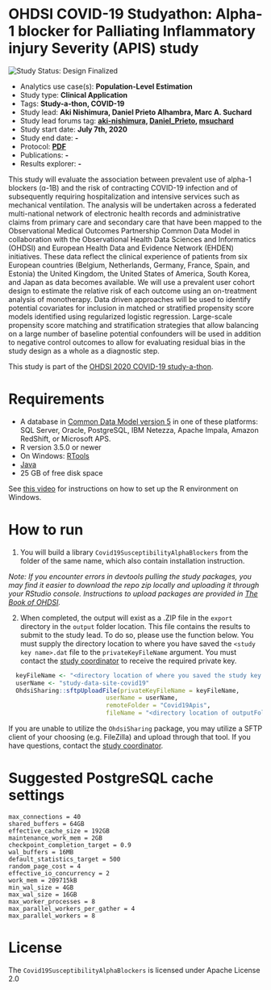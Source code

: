 OHDSI COVID-19 Studyathon: Alpha-1 blocker for Palliating Inflammatory injury Severity (APIS) study
==============================

<img src="https://img.shields.io/badge/Study%20Status-Design%20Finalized-brightgreen.svg" alt="Study Status: Design Finalized">

- Analytics use case(s): **Population-Level Estimation**
- Study type: **Clinical Application**
- Tags: **Study-a-thon, COVID-19**
- Study lead: **Aki Nishimura, Daniel Prieto Alhambra, Marc A. Suchard**
- Study lead forums tag: **[aki-nishimura](https://forums.ohdsi.org/u/aki-nishimura), [Daniel_Prieto](https://forums.ohdsi.org/u/daniel_prieto), [msuchard](https://forums.ohdsi.org/u/msuchard)**
- Study start date: **July 7th, 2020**
- Study end date: **-**
- Protocol: **[PDF](https://github.com/ohdsi-studies/Covid19SusceptibilityAlphaBlockers/blob/master/Documents/alpha_blocker_study_protocol.pdf)**
- Publications: **-**
- Results explorer: **-**

This study will evaluate the association between prevalent use of alpha-1 blockers (ɑ-1B) and the risk of contracting COVID-19 infection and of subsequently requiring hospitalization and intensive services such as mechanical ventilation.
The analysis will be undertaken across a federated multi-national network of electronic health records and administrative claims from primary care and secondary care that have been mapped to the Observational Medical Outcomes Partnership Common Data Model in collaboration with the Observational Health Data Sciences and Informatics (OHDSI) and European Health Data and Evidence Network (EHDEN) initiatives.
These data reflect the clinical experience of patients from six European countries (Belgium, Netherlands, Germany, France, Spain, and Estonia) the United Kingdom, the United States of America, South Korea, and Japan as data becomes available.
We will use a prevalent user cohort design to estimate the relative risk of each outcome using an on-treatment analysis of monotherapy.
Data driven approaches will be used to identify potential covariates for inclusion in matched or stratified propensity score models identified using regularized logistic regression.
Large-scale propensity score matching and stratification strategies that allow balancing on a large number of baseline potential confounders will be used in addition to negative control outcomes to allow for evaluating residual bias in the study design as a whole as a diagnostic step.

This study is part of the [OHDSI 2020 COVID-19 study-a-thon](https://www.ohdsi.org/covid-19-updates/).

Requirements
============

- A database in [Common Data Model version 5](https://github.com/OHDSI/CommonDataModel) in one of these platforms: SQL Server, Oracle, PostgreSQL, IBM Netezza, Apache Impala, Amazon RedShift, or Microsoft APS.
- R version 3.5.0 or newer
- On Windows: [RTools](http://cran.r-project.org/bin/windows/Rtools/)
- [Java](http://java.com)
- 25 GB of free disk space

See [this video](https://youtu.be/K9_0s2Rchbo) for instructions on how to set up the R environment on Windows.

How to run
==========
1. You will build a library `Covid19SusceptibilityAlphaBlockers` from the folder of the same name, which also contain installation instruction.

 *Note: If you encounter errors in devtools pulling the study packages, you may find it easier to download the repo zip locally and uploading it through your RStudio console. Instructions to upload packages are provided in [The Book of OHDSI](https://ohdsi.github.io/TheBookOfOhdsi/PopulationLevelEstimation.html#running-the-study-package).*

2. When completed, the output will exist as a .ZIP file in the `export` directory in the `output` folder location. This file contains the results to submit to the study lead. To do so, please use the function below.  You must supply the directory location to where you have saved the `<study key name>.dat` file to the `privateKeyFileName` argument. You must contact the [study coordinator](mailto:kristin.kostka@iqvia.com) to receive the required private key.

  ```r
	keyFileName <- "<directory location of where you saved the study key name.dat>"
	userName <- "study-data-site-covid19"
	OhdsiSharing::sftpUploadFile(privateKeyFileName = keyFileName,
                             userName = userName,
                             remoteFolder = "Covid19Apis",
                             fileName = "<directory location of outputFolder/export>")
  ```

  If you are unable to utilize the `OhdsiSharing` package, you may utilize a SFTP client of your choosing (e.g. FileZilla) and upload through that tool. If you have questions, contact the [study coordinator](mailto:kristin.kostka@iqvia.com).

Suggested PostgreSQL cache settings
==========
```
max_connections = 40
shared_buffers = 64GB
effective_cache_size = 192GB
maintenance_work_mem = 2GB
checkpoint_completion_target = 0.9
wal_buffers = 16MB
default_statistics_target = 500
random_page_cost = 4
effective_io_concurrency = 2
work_mem = 209715kB
min_wal_size = 4GB
max_wal_size = 16GB
max_worker_processes = 8
max_parallel_workers_per_gather = 4
max_parallel_workers = 8
```

License
=======
The `Covid19SusceptibilityAlphaBlockers` is licensed under Apache License 2.0

